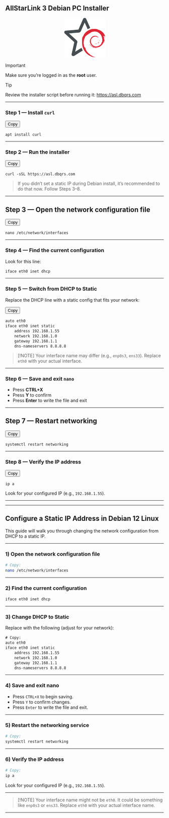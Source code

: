 ## AllStarLink 3 Debian PC Installer

<p align="center">
  <img src="logo200.png" alt="unofficial logo" title="ASL3/Debian" width="131" height="125" />
</p>

> [!IMPORTANT]
> Make sure you’re logged in as the **root** user.

> [!TIP]
> Review the installer script before running it: <https://asl.dbqrs.com>

---

### Step 1 — Install `curl`

<button class="copy-btn">Copy</button>
<pre><code class="language-bash">apt install curl</code></pre>

---

### Step 2 — Run the installer

<button class="copy-btn">Copy</button>
<pre><code class="language-bash">curl -sSL https://asl.dbqrs.com</code></pre>

> If you didn’t set a static IP during Debian install, it’s recommended to do that now. Follow Steps 3–8.

---

## Step 3 — Open the network configuration file

<button class="copy-btn">Copy</button>
<pre><code class="language-bash">nano /etc/network/interfaces</code></pre>

---

### Step 4 — Find the current configuration

Look for this line:

```bash
iface eth0 inet dhcp
```

---

### Step 5 — Switch from DHCP to Static

Replace the DHCP line with a static config that fits your network:

<button class="copy-btn">Copy</button>

<pre><code class="language-ini">auto eth0
iface eth0 inet static
    address 192.168.1.55
    network 192.168.1.0
    gateway 192.168.1.1
    dns-nameservers 8.8.8.8</code></pre>

> \[!NOTE]
> Your interface name may differ (e.g., `enp0s3`, `ens33`). Replace `eth0` with your actual interface.

---

### Step 6 — Save and exit `nano`

* Press **CTRL+X**
* Press **Y** to confirm
* Press **Enter** to write the file and exit

---

## Step 7 — Restart networking

<button class="copy-btn">Copy</button>

<pre><code class="language-bash">systemctl restart networking</code></pre>

---

### Step 8 — Verify the IP address

<button class="copy-btn">Copy</button>

<pre><code class="language-bash">ip a</code></pre>

Look for your configured IP (e.g., `192.168.1.55`).

---

<script>
document.addEventListener('click', async (e) => {
  const btn = e.target.closest('.copy-btn');
  if (!btn) return;
  const pre = btn.nextElementSibling;
  const code = pre && pre.querySelector('code');
  if (!code) return;
  try {
    await navigator.clipboard.writeText(code.innerText);
    const original = btn.textContent;
    btn.textContent = 'Copied!';
    setTimeout(() => (btn.textContent = original), 1200);
  } catch (err) {
    console.error('Copy failed:', err);
  }
});
</script>

---

## Configure a Static IP Address in Debian 12 Linux

This guide will walk you through changing the network configuration from DHCP to a static IP.

---

### **1) Open the network configuration file**

```bash
# Copy:
nano /etc/network/interfaces
```

---

### **2) Find the current configuration**

```bash
iface eth0 inet dhcp
```

---

### **3) Change DHCP to Static**

Replace with the following (adjust for your network):

```plaintext
# Copy:
auto eth0
iface eth0 inet static
    address 192.168.1.55
    network 192.168.1.0
    gateway 192.168.1.1
    dns-nameservers 8.8.8.8
```

---

### **4) Save and exit nano**

* Press `CTRL+X` to begin saving.
* Press `Y` to confirm changes.
* Press `Enter` to write the file and exit.

---

### **5) Restart the networking service**

```bash
# Copy:
systemctl restart networking
```

---

### **6) Verify the IP address**

```bash
# Copy:
ip a
```

Look for your configured IP (e.g., `192.168.1.55`).

---

> \[!NOTE]
> Your interface name might not be `eth0`. It could be something like `enp0s3` or `ens33`.
> Replace `eth0` with your actual interface name.

---
